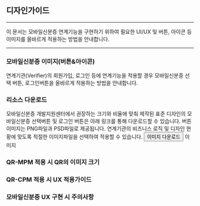 ## 디자인가이드
* * *
이 문서는 모바일신분증 연계기능을 구현하기 위하여 필요한 UI/UX 및 버튼, 아이콘 등 이미지를 올바르게 적용하는 방법을 안내합니다.
<br>
* * *
### 모바일신분증 이미지(버튼&아이콘)
연계기관(Verifier)의 회원가입, 로그인 등에 연계기능을 적용할 경우 모바일신분증 선택 버튼, 로그인버튼을 올바르게 적용하는 방법을 안내합니다.
<br>
### 리소스 다운로드
모바일신분증 개발지원센터에서 권장하는 크기와 비율에 맞춰 제작된 표준 디자인의 모바일신분증 선택버튼 및 로그인 버튼은 아래 링크를 통해 다운로드할 수 있습니다. 버튼이미지는 PNG파일과 PSD파일로 제공됩니다. 연계기관의 비즈니스 로직 및 디자인 현황에 맞도록 적절한 이미지파일을 선택하여 적용할 수 있습니다.
<Button>이미지 다운로드</Button>
이미지
### QR-MPM 적용 시 QR의 이미지 크기

### QR-CPM 적용 시 UX 적용가이드

### 모바일신분증 UX 구현 시 주의사항
